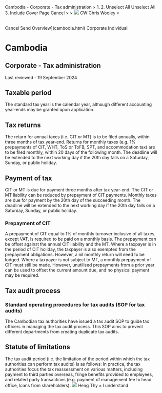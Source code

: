 Cambodia - Corporate - Tax administration
×
1.
2.
Unselect All
Unselect All
3.
Include Cover Page
Cancel
×
×
![](-/media/world-wide-tax-summaries/attachments/global---chris-wooley.ashx%3Frev=ac5e5f3223b34096b1afc2a6009c7320&revision=ac5e5f32-23b3-4096-b1af-c2a6009c7320&hash=859B7ADC84DC2CBEC9760E9E6EE7DE6D0A8BFCDF)
CW
Chris Wooley
×
######
Cancel
Send
Overview](cambodia.html)
Corporate
Individual
# Cambodia
## Corporate - Tax administration
Last reviewed - 19 September 2024
## Taxable period
The standard tax year is the calendar year, although different accounting year-ends may be granted upon application.
## Tax returns
The return for annual taxes (i.e. CIT or MT) is to be filed annually, within three months of tax year-end.
Returns for monthly taxes (e.g. 1% prepayments of CIT, WHT, ToS or ToFB, SPT, and accommodation tax) are to be filed monthly, within 20 days of the following month. The deadline will be extended to the next working day if the 20th day falls on a Saturday, Sunday, or public holiday.
## Payment of tax
CIT or MT is due for payment three months after tax year-end. The CIT or MT liability can be reduced by prepayment of CIT payments.
Monthly taxes are due for payment by the 20th day of the succeeding month. The deadline will be extended to the next working day if the 20th day falls on a Saturday, Sunday, or public holiday.
### Prepayment of CIT
A prepayment of CIT equal to 1% of monthly turnover inclusive of all taxes, except VAT, is required to be paid on a monthly basis. The prepayment can be offset against the annual CIT liability and the MT.
Where a taxpayer is in the period of CIT holiday, the taxpayer is also exempted from the prepayment obligations. However, a nil monthly return will need to be lodged.
Where a taxpayer is not subject to MT, a monthly prepayment of CIT must still be made. However, unutilised prepayments from a prior year can be used to offset the current amount due, and no physical payment may be required.
## Tax audit process
### **Standard operating procedures for tax audits (SOP for tax audits)**
The Cambodian tax authorities have issued a tax audit SOP to guide tax officers in managing the tax audit process. This SOP aims to prevent different departments from creating duplicate tax audits.
## Statute of limitations
The tax audit period (i.e. the limitation of the period within which the tax authorities can perform tax audits) is as follows:
In practice, the tax authorities focus the tax reassessment on various matters, including payment to third parties overseas, fringe benefits provided to employees, and related party transactions (e.g. payment of management fee to head office, loans from shareholders).
![](-/media/world-wide-tax-summaries/attachments/cambodia---heng_thy.ashx%3Frev=af9606be6c9d439d8cc7f70831fef34d&revision=af9606be-6c9d-439d-8cc7-f70831fef34d&hash=E0EB24E733F40ED0D469374FEE4767E95403E368)
Heng Thy
×
I understand